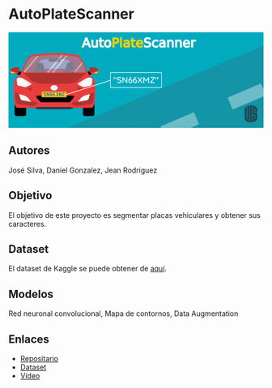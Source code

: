 # AutoPlateScanner

![Banner](./assets/banner.png)

## Autores
José Silva, Daniel Gonzalez, Jean Rodriguez

## Objetivo
El objetivo de este proyecto es segmentar placas vehiculares y obtener sus caracteres.

## Dataset
El dataset de Kaggle se puede obtener de [aquí](https://www.kaggle.com/datasets/andrewmvd/car-plate-detection).

## Modelos
Red neuronal convolucional, Mapa de contornos, Data Augmentation

## Enlaces
- [Repositario](https://github.com/VashLT/AutoPlateScanner)
- [Dataset](https://drive.google.com/drive/folders/11muMlJMB6GYkmE2CGisGGKUgEAOsi5LI?usp=drive_link)
- [Vídeo](https://youtu.be/6x-K7wK9q2c)
